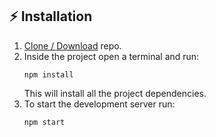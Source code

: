 ## :zap: Installation

1. [Clone / Download](https://github.com/Fyntune/eb-frontend.git) repo.
2. Inside the project open a terminal and run:
    ```
    npm install
    ```
    This will install all the project dependencies.
3. To start the development server run:
    ```
    npm start
    ```
<!-- 
## Support

Show some :heart: and star the repo to support the project. Demo version:- http://ebfront.fynity.in/
-->
